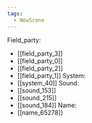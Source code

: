 ```yaml
---
tags:
  - NewScene
---
```

Field_party:
- [[field_party_3]]
- [[field_party_0]]
- [[field_party_2]]
- [[field_party_1]]
System:
- [[system_40]]
Sound:
- [[sound_153]]
- [[sound_215]]
- [[sound_184]]
Name:
- [[name_65278]]
